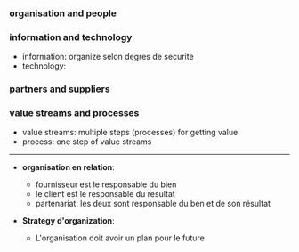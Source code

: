 ### organisation and people

### information and technology
- information: organize selon degres de securite
- technology: 

### partners and suppliers
### value streams and processes
- value streams: multiple steps (processes) for getting value
- process: one step of value streams

---

- **organisation en relation**:
	- fournisseur est le responsable du bien
	- le client est le responsable du resultat
	- partenariat: les deux sont responsable du ben et de son résultat

- **Strategy d'organization**:
	- L'organisation doit avoir un plan pour le future